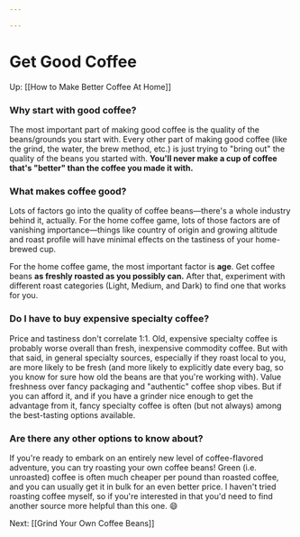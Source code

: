 ```yaml
---

---
```


# Get Good Coffee

Up: [[How to Make Better Coffee At Home]]

### **Why start with good coffee?**

The most important part of making good coffee is the quality of the
beans/grounds you start with. Every other part of making good coffee
(like the grind, the water, the brew method, etc.) is just trying to
"bring out" the quality of the beans you started with. **You'll never
make a cup of coffee that's "better" than the coffee you made it with.**

### **What makes coffee good?**

Lots of factors go into the quality of coffee beans—there's a whole
industry behind it, actually. For the home coffee game, lots of those
factors are of vanishing importance—things like country of origin and
growing altitude and roast profile will have minimal effects on the
tastiness of your home-brewed cup.

For the home coffee game, the most important factor is **age**. Get
coffee beans **as freshly roasted as you possibly can.** After that,
experiment with different roast categories (Light, Medium, and Dark) to
find one that works for you.

### **Do I have to buy expensive specialty coffee?**

Price and tastiness don't correlate 1:1. Old, expensive specialty coffee
is probably worse overall than fresh, inexpensive commodity coffee. But
with that said, in general specialty sources, especially if they roast
local to you, are more likely to be fresh (and more likely to explicitly
date every bag, so you know for sure how old the beans are that you're
working with). Value freshness over fancy packaging and "authentic"
coffee shop vibes. But if you can afford it, and if you have a grinder
nice enough to get the advantage from it, fancy specialty coffee is
often (but not always) among the best-tasting options available.

### **Are there any other options to know about?**

If you're ready to embark on an entirely new level of coffee-flavored
adventure, you can try roasting your own coffee beans! Green (i.e.
unroasted) coffee is often much cheaper per pound than roasted coffee,
and you can usually get it in bulk for an even better price. I haven't
tried roasting coffee myself, so if you're interested in that you'd need
to find another source more helpful than this one. 😄

Next: [[Grind Your Own Coffee Beans]]
